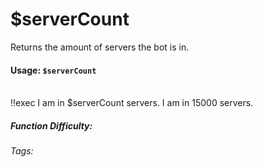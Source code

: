 # $serverCount
Returns the amount of servers the bot is in.

#### Usage: `$serverCount`
<br/>
<discord-messages>
	<discord-message :bot="false" role-color="#ffcc9a" author="Member">
		!!exec I am in $serverCount servers.
	</discord-message>
	<discord-message :bot="true" role-color="#0099ff" author="Custom Command" avatar="https://media.discordapp.net/avatars/725721249652670555/781224f90c3b841ba5b40678e032f74a.webp">
		I am in 15000 servers.
	</discord-message>
</discord-messages>

##### Function Difficulty: <Badge type="tip" text="Easy" vertical="middle" /> 
###### Tags: <Badge type="tip" text="serverCount" vertical="middle" /> <Badge type="tip" text="botServerCount" vertical="middle" /> <Badge type="tip" text="OS" vertical="middle" /> <Badge type="tip" text="stats" vertical="middle" />
